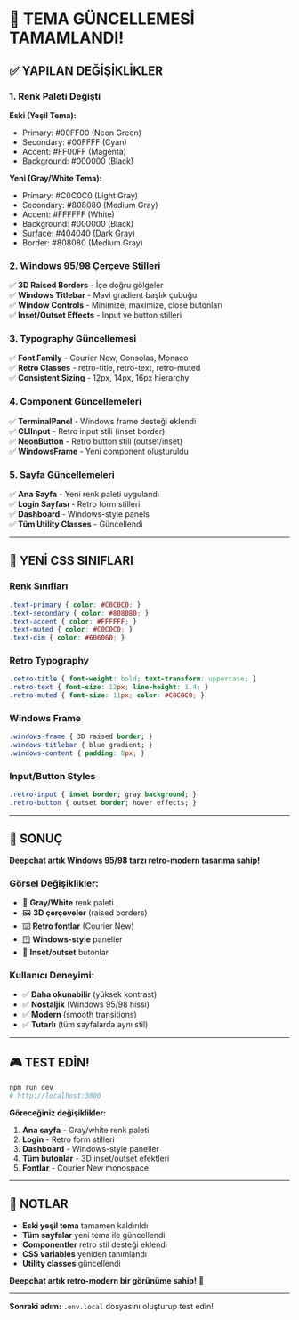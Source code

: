 # 🎨 TEMA GÜNCELLEMESİ TAMAMLANDI!

## ✅ YAPILAN DEĞİŞİKLİKLER

### **1. Renk Paleti Değişti**
**Eski (Yeşil Tema):**
- Primary: #00FF00 (Neon Green)
- Secondary: #00FFFF (Cyan)
- Accent: #FF00FF (Magenta)
- Background: #000000 (Black)

**Yeni (Gray/White Tema):**
- Primary: #C0C0C0 (Light Gray)
- Secondary: #808080 (Medium Gray)
- Accent: #FFFFFF (White)
- Background: #000000 (Black)
- Surface: #404040 (Dark Gray)
- Border: #808080 (Medium Gray)

### **2. Windows 95/98 Çerçeve Stilleri**
✅ **3D Raised Borders** - İçe doğru gölgeler  
✅ **Windows Titlebar** - Mavi gradient başlık çubuğu  
✅ **Window Controls** - Minimize, maximize, close butonları  
✅ **Inset/Outset Effects** - Input ve button stilleri  

### **3. Typography Güncellemesi**
✅ **Font Family** - Courier New, Consolas, Monaco  
✅ **Retro Classes** - retro-title, retro-text, retro-muted  
✅ **Consistent Sizing** - 12px, 14px, 16px hierarchy  

### **4. Component Güncellemeleri**
✅ **TerminalPanel** - Windows frame desteği eklendi  
✅ **CLIInput** - Retro input stili (inset border)  
✅ **NeonButton** - Retro button stili (outset/inset)  
✅ **WindowsFrame** - Yeni component oluşturuldu  

### **5. Sayfa Güncellemeleri**
✅ **Ana Sayfa** - Yeni renk paleti uygulandı  
✅ **Login Sayfası** - Retro form stilleri  
✅ **Dashboard** - Windows-style panels  
✅ **Tüm Utility Classes** - Güncellendi  

---

## 🎯 YENİ CSS SINIFLARI

### **Renk Sınıfları**
```css
.text-primary { color: #C0C0C0; }
.text-secondary { color: #808080; }
.text-accent { color: #FFFFFF; }
.text-muted { color: #C0C0C0; }
.text-dim { color: #606060; }
```

### **Retro Typography**
```css
.retro-title { font-weight: bold; text-transform: uppercase; }
.retro-text { font-size: 12px; line-height: 1.4; }
.retro-muted { font-size: 11px; color: #C0C0C0; }
```

### **Windows Frame**
```css
.windows-frame { 3D raised border; }
.windows-titlebar { blue gradient; }
.windows-content { padding: 8px; }
```

### **Input/Button Styles**
```css
.retro-input { inset border; gray background; }
.retro-button { outset border; hover effects; }
```

---

## 🚀 SONUÇ

**Deepchat artık Windows 95/98 tarzı retro-modern tasarıma sahip!**

### **Görsel Değişiklikler:**
- 🎨 **Gray/White** renk paleti
- 🖼️ **3D çerçeveler** (raised borders)
- ⌨️ **Retro fontlar** (Courier New)
- 🪟 **Windows-style** paneller
- 🔘 **Inset/outset** butonlar

### **Kullanıcı Deneyimi:**
- ✅ **Daha okunabilir** (yüksek kontrast)
- ✅ **Nostaljik** (Windows 95/98 hissi)
- ✅ **Modern** (smooth transitions)
- ✅ **Tutarlı** (tüm sayfalarda aynı stil)

---

## 🎮 TEST EDİN!

```bash
npm run dev
# http://localhost:3000
```

**Göreceğiniz değişiklikler:**
1. **Ana sayfa** - Gray/white renk paleti
2. **Login** - Retro form stilleri
3. **Dashboard** - Windows-style paneller
4. **Tüm butonlar** - 3D inset/outset efektleri
5. **Fontlar** - Courier New monospace

---

## 📝 NOTLAR

- **Eski yeşil tema** tamamen kaldırıldı
- **Tüm sayfalar** yeni tema ile güncellendi
- **Componentler** retro stil desteği eklendi
- **CSS variables** yeniden tanımlandı
- **Utility classes** güncellendi

**Deepchat artık retro-modern bir görünüme sahip!** 🎉

---

**Sonraki adım:** `.env.local` dosyasını oluşturup test edin!











